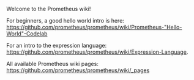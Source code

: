 Welcome to the Prometheus wiki!

For beginners, a good hello world intro is here: https://github.com/prometheus/prometheus/wiki/Prometheus-"Hello-World"-Codelab

For an intro to the expression language: https://github.com/prometheus/prometheus/wiki/Expression-Language.

All available Prometheus wiki pages: https://github.com/prometheus/prometheus/wiki/_pages